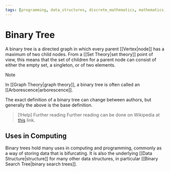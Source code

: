 ```yaml
---
tags: [programming, data_structures, discrete_mathematics, mathematics, graph_theory]
---
```


# Binary Tree

A binary tree is a directed graph in which every parent [[Vertex|node]] has a maximum of two child nodes. From a [[Set Theory|set theory]] point of view, this means that the set of children for a parent node can consist of either the empty set, a singleton, or of two elements.

>[!note] 
>In [[Graph Theory|graph theory]],  a binary tree is often called an [[Arborescence|arborescence]].

The exact definition of a binary tree can change between authors, but generally the above is the base definition.

>[!Help] Further reading
>Further reading can be done on Wikipedia at [this](https://en.wikipedia.org/wiki/Binary_tree) link.

## Uses in Computing

Binary trees hold many uses in computing and programming, commonly as a way of storing data that is bifurcating. It is also the underlying [[Data Structure|structure]] for many other data structures, in particular [[Binary Search Tree|binary search trees]].

